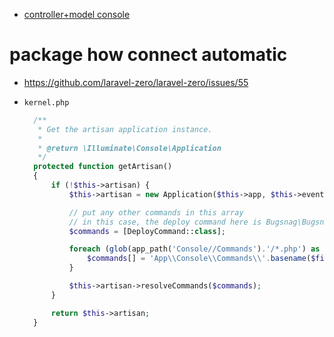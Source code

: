 
* [controller+model console](https://github.com/laravel/framework/tree/5.7/src/Illuminate/Routing/Console/stubs)


# package how connect automatic

* https://github.com/laravel-zero/laravel-zero/issues/55

* `kernel.php`

  ```php
    /**
     * Get the artisan application instance.
     *
     * @return \Illuminate\Console\Application
     */
    protected function getArtisan()
    {
        if (!$this->artisan) {
            $this->artisan = new Application($this->app, $this->events, $this->app->version());

            // put any other commands in this array
            // in this case, the deploy command here is Bugsnag\BugsnagLaravel\Commands\DeployCommand
            $commands = [DeployCommand::class];

            foreach (glob(app_path('Console//Commands').'/*.php') as $file) {
                $commands[] = 'App\\Console\\Commands\\'.basename($file, '.php');
            }

            $this->artisan->resolveCommands($commands);
        }

        return $this->artisan;
    }
    ```
